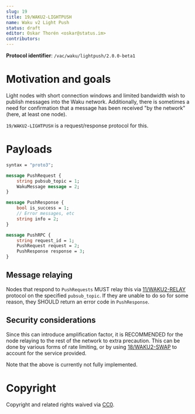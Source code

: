 ```yaml
---
slug: 19
title: 19/WAKU2-LIGHTPUSH
name: Waku v2 Light Push
status: draft
editor: Oskar Thorén <oskar@status.im>
contributors:
---
```


**Protocol identifier**: `/vac/waku/lightpush/2.0.0-beta1`

# Motivation and goals

Light nodes with short connection windows and limited bandwidth wish to publish
messages into the Waku network. Additionally, there is sometimes a need for
confirmation that a message has been received "by the network" (here, at least
one node).

`19/WAKU2-LIGHTPUSH` is a request/response protocol for this.

# Payloads

```protobuf
syntax = "proto3";

message PushRequest {
    string pubsub_topic = 1;
    WakuMessage message = 2;
}

message PushResponse {
    bool is_success = 1;
    // Error messages, etc
    string info = 2;
}

message PushRPC {
    string request_id = 1;
    PushRequest request = 2;
    PushResponse response = 3;
}
```

## Message relaying

Nodes that respond to `PushRequests` MUST relay this via [11/WAKU2-RELAY](/spec/11) protocol on the specified `pubsub_topic`.
If they are unable to do so for some reason, they SHOULD return an error code in `PushResponse`.

## Security considerations

Since this can introduce amplification factor, it is RECOMMENDED for the node relaying to the rest of the network to extra precaution. This can be done by various forms of rate limiting, or by using [18/WAKU2-SWAP](/spec/18) to account for the service provided.

Note that the above is currently not fully implemented.

# Copyright

Copyright and related rights waived via [CC0](https://creativecommons.org/publicdomain/zero/1.0/).
